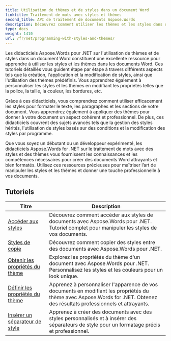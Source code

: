 ```yaml
---
title: Utilisation de thèmes et de styles dans un document Word
linktitle: Traitement de mots avec styles et thèmes
second_title: API de traitement de documents Aspose.Words
description: Découvrez comment utiliser les thèmes et les styles dans un document Word avec Aspose.Words pour .NET. Apprenez à créer, appliquer et personnaliser des styles et des thèmes dans vos documents Word avec des didacticiels étape par étape et des exemples de code C#.
type: docs
weight: 1410
url: /fr/net/programming-with-styles-and-themes/
---
```

Les didacticiels Aspose.Words pour .NET sur l'utilisation de thèmes et de styles dans un document Word constituent une excellente ressource pour apprendre à utiliser les styles et les thèmes dans les documents Word. Ces tutoriels détaillés vous guident étape par étape à travers différents aspects tels que la création, l'application et la modification de styles, ainsi que l'utilisation des thèmes prédéfinis. Vous apprendrez également à personnaliser les styles et les thèmes en modifiant les propriétés telles que la police, la taille, la couleur, les bordures, etc.

Grâce à ces didacticiels, vous comprendrez comment utiliser efficacement les styles pour formater le texte, les paragraphes et les sections de votre document. Vous apprendrez également à appliquer des thèmes pour donner à votre document un aspect cohérent et professionnel. De plus, ces didacticiels couvrent des sujets avancés tels que la gestion des styles hérités, l'utilisation de styles basés sur des conditions et la modification des styles par programme.

Que vous soyez un débutant ou un développeur expérimenté, les didacticiels Aspose.Words for .NET sur le traitement de mots avec des styles et des thèmes vous fournissent les connaissances et les compétences nécessaires pour créer des documents Word attrayants et bien formatés. Utilisez ces ressources précieuses pour maîtriser l’art de manipuler les styles et les thèmes et donner une touche professionnelle à vos documents.

 ## Tutoriels
| Titre | Description |
| --- | --- |
| [Accéder aux styles](./access-styles/) | Découvrez comment accéder aux styles de documents avec Aspose.Words pour .NET. Tutoriel complet pour manipuler les styles de vos documents. |
| [Styles de copie](./copy-styles/) | Découvrez comment copier des styles entre des documents avec Aspose.Words pour .NET. |
| [Obtenir les propriétés du thème](./get-theme-properties/) | Explorez les propriétés du thème d'un document avec Aspose.Words pour .NET. Personnalisez les styles et les couleurs pour un look unique. |
| [Définir les propriétés du thème](./set-theme-properties/) | Apprenez à personnaliser l'apparence de vos documents en modifiant les propriétés du thème avec Aspose.Words for .NET. Obtenez des résultats professionnels et attrayants. |
| [Insérer un séparateur de style](./insert-style-separator/) | Apprenez à créer des documents avec des styles personnalisés et à insérer des séparateurs de style pour un formatage précis et professionnel. |